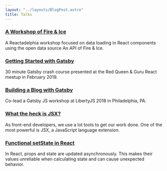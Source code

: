 ```yaml
---
layout: "../layouts/BlogPost.astro"
title: Talks
---
```


### [A Workshop of Fire & Ice](https://codesandbox.io/s/stupefied-river-3usq1)

A Reactadelphia workshop focused on data loading in React components using the open data source An API of Fire & Ice.

### [Getting Started with Gatsby](https://docs.google.com/presentation/d/1rkcF62j1hhjBA0r-sZZqUGUCxrEY6vKtdxtbld7ZXcI/edit?usp=sharing)

30 minute Gatsby crash course presented at the Red Queen & Guru React meetup in February 2019.

### [Building a Blog with Gatsby](https://docs.google.com/presentation/d/1ugPVeO3OjxTY6wdCEzXW62RgizBxZ8XkunMPhilhk70/edit?usp=sharing)

Co-lead a Gatsby JS workshop at LibertyJS 2018 in Philadelphia, PA.

### [What the heck is JSX?](https://docs.google.com/presentation/d/1YGxkB5c41sFidbBLbxwL4HJZ7VlPxTjnMkMvGs2bqIU/edit?usp=sharing)

As front-end developers, we use a lot tools to get our work done. One of the most powerful is JSX, a JavaScript language extension.

### [Functional setState in React](https://docs.google.com/presentation/d/1srXZjj9euhrSuJdFEOV6sV0qPK3ZeQB3465v_S56axQ/edit?usp=sharing)

In React, props and state are updated asynchronously. This makes their values unreliable when calculating state and can cause unexpected behavior.
